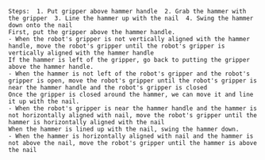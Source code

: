
    Steps:  1. Put gripper above hammer handle  2. Grab the hammer with the gripper  3. Line the hammer up with the nail  4. Swing the hammer down onto the nail
    First, put the gripper above the hammer handle.
    - When the robot's gripper is not vertically aligned with the hammer handle, move the robot's gripper until the robot's gripper is vertically aligned with the hammer handle
    If the hammer is left of the gripper, go back to putting the gripper above the hammer handle.
    - When the hammer is not left of the robot's gripper and the robot's gripper is open, move the robot's gripper until the robot's gripper is near the hammer handle and the robot's gripper is closed
    Once the gripper is closed around the hammer, we can move it and line it up with the nail.
    - When the robot's gripper is near the hammer handle and the hammer is not horizontally aligned with nail, move the robot's gripper until the hammer is horizontally aligned with the nail
    When the hammer is lined up with the nail, swing the hammer down.
    - When the hammer is horizontally aligned with nail and the hammer is not above the nail, move the robot's gripper until the hammer is above the nail